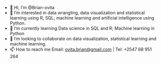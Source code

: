 - 👋 Hi, I’m @Brian-ovita
- 👀 I’m interested in data wrangling, data visualization and statistical learning using R, SQL; machine learning and artificial intelligence using Python.
- 🌱 I’m currently learning Data science in SQL and R; Machine learning in Python 
- 💞️ I’m looking to collaborate on data visualization, statistical learning and machine learning.
- 📫 How to reach me Email: ovita.brian@gmail.com | Tel: +2547 68 951 264

<!---
Brian-ovita/Brian-ovita is a ✨ special ✨ repository because its `README.md` (this file) appears on your GitHub profile.
You can click the Preview link to take a look at your changes.
--->

